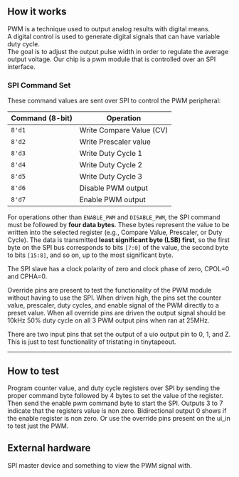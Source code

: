 <!---

This file is used to generate your project datasheet. Please fill in the information below and delete any unused
sections.

You can also include images in this folder and reference them in the markdown. Each image must be less than
512 kb in size, and the combined size of all images must be less than 1 MB.
-->

## How it works

PWM is a technique used to output analog results with digital means.  
A digital control is used to generate digital signals that can have variable duty cycle.  
The goal is to adjust the output pulse width in order to regulate the average output voltage.
Our chip is a pwm module that is controlled over an SPI interface.

### SPI Command Set
These command values are sent over SPI to control the PWM peripheral:

| Command (8-bit) | Operation                |
|-----------------|--------------------------|
| `8'd1`          | Write Compare Value (CV) |
| `8'd2`          | Write Prescaler value    |
| `8'd3`          | Write Duty Cycle 1       |
| `8'd4`          | Write Duty Cycle 2       |
| `8'd5`          | Write Duty Cycle 3       |
| `8'd6`          | Disable PWM output       |
| `8'd7`          | Enable PWM output        |

For operations other than `ENABLE_PWM` and `DISABLE_PWM`, the SPI command must be followed by **four data bytes**. These bytes represent the value to be written into the selected register (e.g., Compare Value, Prescaler, or Duty Cycle). The data is transmitted **least significant byte (LSB) first**, so the first byte on the SPI bus corresponds to bits `[7:0]` of the value, the second byte to bits `[15:8]`, and so on, up to the most significant byte.

The SPI slave has a clock polarity of zero and clock phase of zero, CPOL=0 and CPHA=0.

Override pins are present to test the functionality of the PWM module without having to use the SPI. When driven high, the pins set the counter value, prescaler, duty cycles, and enable signal of the PWM directly to a preset value. When all override pins are driven the output signal should be 10kHz 50% duty cycle on all 3 PWM output pins when ran at 25MHz.

There are two input pins that set the output of a uio output pin to 0, 1, and Z. This is just to test functionality of tristating in tinytapeout.

---

## How to test

Program counter value, and duty cycle registers over SPI by sending the proper command byte followed by 4 bytes to set the value of the register. Then send the enable pwm command byte to start the SPI. Outputs 3 to 7 indicate that the registers value is non zero. Bidirectional output 0 shows if the enable register is non zero. Or use the override pins present on the ui_in to test just the PWM.


## External hardware

SPI master device and something to view the PWM signal with.
